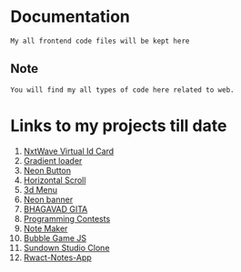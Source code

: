 # Documentation
	My all frontend code files will be kept here
	
## Note
	You will find my all types of code here related to web.
	 
# Links to my projects till date 
1. [NxtWave Virtual Id Card](https://shiv-am-saxena.github.io/Front-End-Work/NxtWave%20Id%20Card/index.html)
2. [Gradient loader](https://shiv-am-saxena.github.io/Front-End-Work/gradient%20loader/index.html)
3. [Neon Button](https://shiv-am-saxena.github.io/Front-End-Work/neon/index.html)
4. [Horizontal Scroll](https://shiv-am-saxena.github.io/Front-End-Work/Move%20background%20image%20on%20scroll/index.html)
5. [3d Menu](https://shiv-am-saxena.github.io/Front-End-Work/3d%20social%20media%20icon/index.html)
6. [Neon banner](https://shiv-am-saxena.github.io/Front-End-Work/ui%20card%20design/index.html)
7. [BHAGAVAD GITA](https://shiv-am-saxena.github.io/Front-End-Work/Bhagavad%20Gita/index.html)
8. [Programming Contests](https://shiv-am-saxena.github.io/Front-End-Work/Programming%20Contests/index.html)
9. [Note Maker](https://shiv-am-saxena.github.io/Front-End-Work/Note-maker/index.html)
10. [Bubble Game JS](https://shiv-am-saxena.github.io/Front-End-Work/Bubble%20Game%20JS/)
11. [Sundown Studio Clone](https://shiv-am-saxena.github.io/Front-End-Work/SundownStudioClone/)
12. [Rwact-Notes-App](https://react-notes-app-33ww.onrender.com/)
